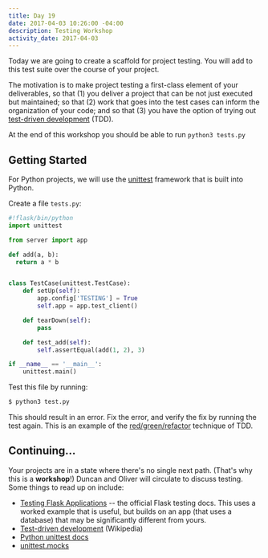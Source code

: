 ```yaml
---
title: Day 19
date: 2017-04-03 10:26:00 -04:00
description: Testing Workshop
activity_date: 2017-04-03
---
```


Today we are going to create a scaffold for project testing.
You will add to this test suite over the course of your project.

The motivation is to make project testing a first-class element of your deliverables, so that (1) you deliver a project that can be not just executed but maintained; so that (2) work that goes into the test cases can inform the organization of your code; and so that (3) you have the option of trying out [test-driven development](http://agiledata.org/essays/tdd.html) (TDD).

At the end of this workshop you should be able to run `python3 tests.py`

## Getting Started

For Python projects, we will use the [unittest](https://docs.python.org/3/library/unittest.html#module-unittest) framework that is built into Python.

Create a file `tests.py`:

``` python
#!flask/bin/python
import unittest

from server import app

def add(a, b):
  return a * b


class TestCase(unittest.TestCase):
    def setUp(self):
        app.config['TESTING'] = True
        self.app = app.test_client()

    def tearDown(self):
        pass

    def test_add(self):
        self.assertEqual(add(1, 2), 3)

if __name__ == '__main__':
    unittest.main()
```

Test this file by running:

``` bash
$ python3 test.py
```

This should result in an error. Fix the error, and verify the fix by running the test again.
This is an example of the [red/green/refactor](http://blog.cleancoder.com/uncle-bob/2014/12/17/TheCyclesOfTDD.html) technique of TDD.

## Continuing…

Your projects are in a state where there's no single next path. (That's why this is a **workshop**!) Duncan and Oliver will circulate to discuss testing. Some things to read up on include:

* [Testing Flask Applications](http://flask.pocoo.org/docs/0.12/testing/) -- the official Flask testing docs. This uses a worked example that is useful, but builds on an app (that uses a database) that may be significantly different from yours.
* [Test-driven development](https://en.wikipedia.org/wiki/Test-driven_development) (Wikipedia)
* [Python unittest docs](https://docs.python.org/3/library/unittest.html#module-unittest)
* [unittest.mocks](https://docs.python.org/3/library/unittest.mock.html)
